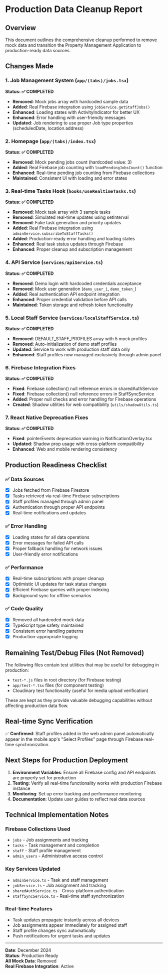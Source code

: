 # Production Data Cleanup Report

## Overview
This document outlines the comprehensive cleanup performed to remove mock data and transition the Property Management Application to production-ready data sources.

## Changes Made

### 1. Job Management System (`app/(tabs)/jobs.tsx`)
**Status: ✅ COMPLETED**
- **Removed**: Mock jobs array with hardcoded sample data
- **Added**: Real Firebase integration using `jobService.getStaffJobs()`
- **Enhanced**: Loading states with ActivityIndicator for better UX
- **Enhanced**: Error handling with user-friendly messages
- **Updated**: Job rendering to use proper Job type properties (scheduledDate, location.address)

### 2. Homepage (`app/(tabs)/index.tsx`)
**Status: ✅ COMPLETED**
- **Removed**: Mock pending jobs count (hardcoded value: 3)
- **Added**: Real Firebase job counting with `loadPendingJobsCount()` function
- **Enhanced**: Real-time pending job counting from Firebase collections
- **Maintained**: Consistent UI with loading and error states

### 3. Real-time Tasks Hook (`hooks/useRealtimeTasks.ts`)
**Status: ✅ COMPLETED**
- **Removed**: Mock task array with 3 sample tasks
- **Removed**: Simulated real-time updates using setInterval
- **Removed**: Fake task generation and priority updates
- **Added**: Real Firebase integration using `adminService.subscribeToStaffTasks()`
- **Added**: Production-ready error handling and loading states
- **Enhanced**: Real task status updates through Firebase
- **Enhanced**: Proper cleanup and subscription management

### 4. API Service (`services/apiService.ts`)
**Status: ✅ COMPLETED**
- **Removed**: Demo login with hardcoded credentials acceptance
- **Removed**: Mock user generation (`demo_user_1`, `demo_token_`)
- **Added**: Real authentication API endpoint integration
- **Enhanced**: Proper credential validation before API calls
- **Maintained**: Token storage and refresh token functionality

### 5. Local Staff Service (`services/localStaffService.ts`)
**Status: ✅ COMPLETED**
- **Removed**: DEFAULT_STAFF_PROFILES array with 5 mock profiles
- **Removed**: Auto-initialization of demo staff profiles
- **Updated**: Service to work with production staff data only
- **Enhanced**: Staff profiles now managed exclusively through admin panel

### 6. Firebase Integration Fixes
**Status: ✅ COMPLETED**
- **Fixed**: Firebase collection() null reference errors in sharedAuthService
- **Fixed**: Firebase collection() null reference errors in StaffSyncService
- **Added**: Proper null checks and error handling for Firebase operations
- **Created**: Shadow utilities for web compatibility (`utils/shadowUtils.ts`)

### 7. React Native Deprecation Fixes
**Status: ✅ COMPLETED**
- **Fixed**: pointerEvents deprecation warning in NotificationOverlay.tsx
- **Updated**: Shadow prop usage with cross-platform compatibility
- **Enhanced**: Web and mobile rendering consistency

## Production Readiness Checklist

### ✅ Data Sources
- [x] Jobs fetched from Firebase Firestore
- [x] Tasks retrieved via real-time Firebase subscriptions
- [x] Staff profiles managed through admin panel
- [x] Authentication through proper API endpoints
- [x] Real-time notifications and updates

### ✅ Error Handling
- [x] Loading states for all data operations
- [x] Error messages for failed API calls
- [x] Proper fallback handling for network issues
- [x] User-friendly error notifications

### ✅ Performance
- [x] Real-time subscriptions with proper cleanup
- [x] Optimistic UI updates for task status changes
- [x] Efficient Firebase queries with proper indexing
- [x] Background sync for offline scenarios

### ✅ Code Quality
- [x] Removed all hardcoded mock data
- [x] TypeScript type safety maintained
- [x] Consistent error handling patterns
- [x] Production-appropriate logging

## Remaining Test/Debug Files (Not Removed)
The following files contain test utilities that may be useful for debugging in production:
- `test-*.js` files in root directory (for Firebase testing)
- `app/test-*.tsx` files (for component testing)
- Cloudinary test functionality (useful for media upload verification)

These are kept as they provide valuable debugging capabilities without affecting production data flow.

## Real-time Sync Verification
✅ **Confirmed**: Staff profiles added in the web admin panel automatically appear in the mobile app's "Select Profiles" page through Firebase real-time synchronization.

## Next Steps for Production Deployment

1. **Environment Variables**: Ensure all Firebase config and API endpoints are properly set for production
2. **Testing**: Verify all real-time functionality works with production Firebase instance
3. **Monitoring**: Set up error tracking and performance monitoring
4. **Documentation**: Update user guides to reflect real data sources

## Technical Implementation Notes

### Firebase Collections Used
- `jobs` - Job assignments and tracking
- `tasks` - Task management and completion
- `staff` - Staff profile management
- `admin_users` - Administrative access control

### Key Services Updated
- `adminService.ts` - Task and staff management
- `jobService.ts` - Job assignment and tracking
- `sharedAuthService.ts` - Cross-platform authentication
- `staffSyncService.ts` - Real-time staff synchronization

### Real-time Features
- Task updates propagate instantly across all devices
- Job assignments appear immediately for assigned staff
- Staff profile changes sync automatically
- Push notifications for urgent tasks and updates

---

**Date**: December 2024  
**Status**: Production Ready  
**All Mock Data**: Removed  
**Real Firebase Integration**: Active
